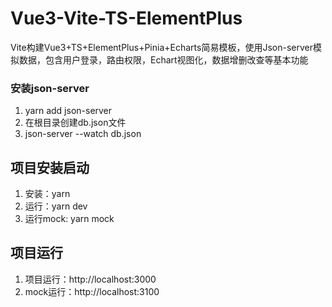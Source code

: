 # Vue3-Vite-TS-ElementPlus
Vite构建Vue3+TS+ElementPlus+Pinia+Echarts简易模板，使用Json-server模拟数据，包含用户登录，路由权限，Echart视图化，数据增删改查等基本功能


### 安装json-server
1. yarn add json-server
2. 在根目录创建db.json文件
3. json-server --watch db.json

## 项目安装启动
1. 安装：yarn
2. 运行：yarn dev
3. 运行mock: yarn mock

## 项目运行
1. 项目运行：http://localhost:3000
2. mock运行：http://localhost:3100
